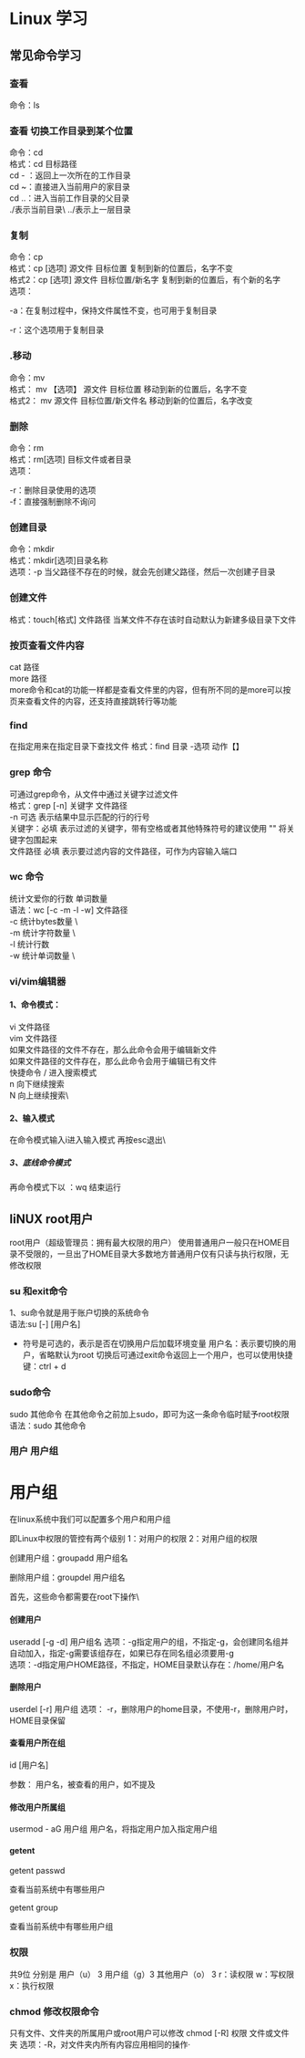 # Linux 学习
## 常见命令学习
### 查看
命令：ls 
### 查看 切换工作目录到某个位置 
命令：cd \
格式：cd 目标路径\
cd - ：返回上一次所在的工作目录 \
cd ~：直接进入当前用户的家目录\
cd ..：进入当前工作目录的父目录\
./表示当前目录\        ../表示上一层目录
### 复制
命令：cp \
格式：cp [选项] 源文件 目标位置 复制到新的位置后，名字不变 \
格式2：cp [选项] 源文件 目标位置/新名字 复制到新的位置后，有个新的名字 \
选项：

-a：在复制过程中，保持文件属性不变，也可用于复制目录

-r：这个选项用于复制目录
### .移动
命令：mv \
格式： mv 【选项】 源文件 目标位置 移动到新的位置后，名字不变 \
格式2： mv 源文件 目标位置/新文件名 移动到新的位置后，名字改变 
### 删除
命令：rm   \
格式：rm[选项] 目标文件或者目录 \
选项：

-r：删除目录使用的选项  \
-f：直接强制删除不询问

### 创建目录
命令：mkdir\
格式：mkdir[选项]目录名称\
选项：-p 当父路径不存在的时候，就会先创建父路径，然后一次创建子目录

### 创建文件
格式：touch[格式] 文件路径
当某文件不存在该时自动默认为新建多级目录下文件

### 按页查看文件内容
cat 路径\
more 路径 \
more命令和cat的功能一样都是查看文件里的内容，但有所不同的是more可以按页来查看文件的内容，还支持直接跳转行等功能

### find
在指定用来在指定目录下查找文件
格式：find 目录 -选项 动作【】
### grep 命令 
可通过grep命令，从文件中通过关键字过滤文件\
格式：grep [-n] 关键字 文件路径\
-n 可选 表示结果中显示匹配的行的行号\
关键字：必填 表示过滤的关键字，带有空格或者其他特殊符号的建议使用 "" 将关键字包围起来\
文件路径 必填 表示要过滤内容的文件路径，可作为内容输入端口

### wc 命令
统计文爱你的行数 单词数量\
语法：wc [-c -m -l -w] 文件路径 \
-c 统计bytes数量  \   
-m 统计字符数量   \   
-l 统计行数  \
-w 统计单词数量 \


### vi/vim编辑器
#### 1、命令模式：
vi 文件路径\
vim 文件路径\
如果文件路径的文件不存在，那么此命令会用于编辑新文件\
如果文件路径的文件存在，那么此命令会用于编辑已有文件\
 快捷命令
 / 进入搜索模式\
 n 向下继续搜索\
 N 向上继续搜索\

#### 2、输入模式
在命令模式输入i进入输入模式 再按esc退出\
##### 3、底线命令模式
再命令模式下以 ：wq 结束运行

## liNUX root用户
root用户（超级管理员：拥有最大权限的用户） 
使用普通用户一般只在HOME目录不受限的，一旦出了HOME目录大多数地方普通用户仅有只读与执行权限，无修改权限

### su 和exit命令
1、su命令就是用于账户切换的系统命令 \
语法:su [-] [用户名]
- 符号是可选的，表示是否在切换用户后加载环境变量
用户名：表示要切换的用户，省略默认为root
切换后可通过exit命令返回上一个用户，也可以使用快捷键：ctrl + d

### sudo命令
sudo 其他命令
在其他命令之前加上sudo，即可为这一条命令临时赋予root权限
语法：sudo 其他命令


### 用户 用户组
# 用户组
在linux系统中我们可以配置多个用户和用户组

即Linux中权限的管控有两个级别  1：对用户的权限
2：对用户组的权限

创建用户组：groupadd 用户组名

删除用户组：groupdel 用户组名

首先，这些命令都需要在root下操作\

#### 创建用户 
useradd [-g -d] 用户组名
    选项：-g指定用户的组，不指定-g，会创建同名组并自动加入，指定-g需要该组存在，如果已存在同名组必须要用-g\
    选项：-d指定用户HOME路径，不指定，HOME目录默认存在：/home/用户名

#### 删除用户
userdel [-r] 用户组
    选项： -r，删除用户的home目录，不使用-r，删除用户时，HOME目录保留

#### 查看用户所在组
id [用户名]

参数： 用户名，被查看的用户，如不提及
#### 修改用户所属组
usermod - aG 用户组 用户名，将指定用户加入指定用户组

#### getent
getent passwd

查看当前系统中有哪些用户

getent group

查看当前系统中有哪些用户组

### 权限
共9位 分别是 用户（u） 3 用户组（g）3 其他用户（o） 3
r：读权限
w：写权限
x：执行权限

### chmod 修改权限命令
只有文件、文件夹的所属用户或root用户可以修改
chmod [-R] 权限 文件或文件夹
选项：-R，对文件夹内所有内容应用相同的操作·


